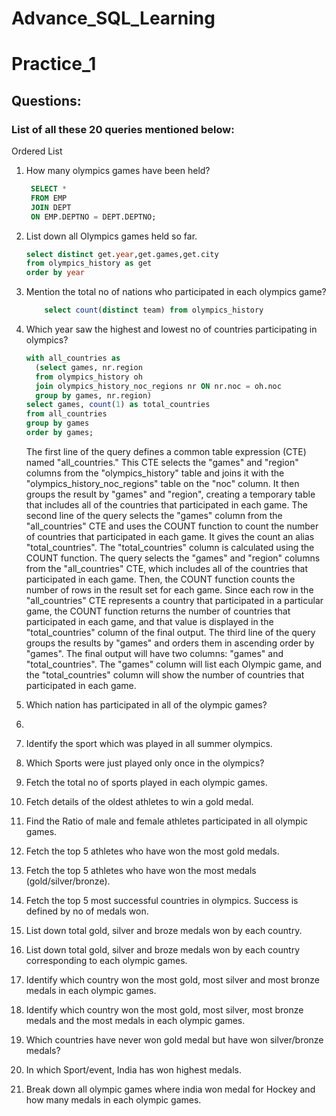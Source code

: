 # Advance_SQL_Learning
# Practice_1
## Questions:
### List of all these 20 queries mentioned below:
Ordered List 
1. How many olympics games have been held?
   ``` sql
    SELECT *
    FROM EMP
    JOIN DEPT
    ON EMP.DEPTNO = DEPT.DEPTNO;
    ```
2. List down all Olympics games held so far.
    ```sql
   select distinct get.year,get.games,get.city
    from olympics_history as get
    order by year
    ```
3. Mention the total no of nations who participated in each olympics game?
    ```sql
        select count(distinct team) from olympics_history
    ```  
4. Which year saw the highest and lowest no of countries participating in olympics?
      ``` sql
    with all_countries as
        (select games, nr.region
        from olympics_history oh
        join olympics_history_noc_regions nr ON nr.noc = oh.noc
        group by games, nr.region)
    select games, count(1) as total_countries
    from all_countries
    group by games
    order by games;
    ```   
   The first line of the query defines a common table expression (CTE) named "all_countries." This CTE selects the "games" and "region" columns from the "olympics_history" table and joins it with the "olympics_history_noc_regions" table on the "noc" column. It then groups the result by "games" and "region", creating a temporary table that includes all of the countries that participated in each game.
   The second line of the query selects the "games" column from the "all_countries" CTE and uses the COUNT function to count the number of countries that participated in each game. It gives the count an alias "total_countries".
   The "total_countries" column is calculated using the COUNT function. The query selects the "games" and "region" columns from the "all_countries" CTE, which includes all of the countries that participated in each game. Then, the COUNT function counts the number of rows in the result set for each game. Since each row in the "all_countries" CTE represents a country that participated in a particular game, the COUNT function returns the number of countries that participated in each game, and that value is displayed in the "total_countries" column of the final output.
   The third line of the query groups the results by "games" and orders them in ascending order by "games".
   The final output will have two columns: "games" and "total_countries". The "games" column will list each Olympic game, and the "total_countries" column will show the number of countries that participated in each game.

5. Which nation has participated in all of the olympic games?
6. 
7. Identify the sport which was played in all summer olympics.
8. Which Sports were just played only once in the olympics?
9.  Fetch the total no of sports played in each olympic games.
10. Fetch details of the oldest athletes to win a gold medal.
11. Find the Ratio of male and female athletes participated in all olympic games.
12. Fetch the top 5 athletes who have won the most gold medals.
13. Fetch the top 5 athletes who have won the most medals (gold/silver/bronze).
14. Fetch the top 5 most successful countries in olympics. Success is defined by no of medals won.
15. List down total gold, silver and broze medals won by each country.
16. List down total gold, silver and broze medals won by each country corresponding to each olympic games.
17. Identify which country won the most gold, most silver and most bronze medals in each olympic games.
18. Identify which country won the most gold, most silver, most bronze medals and the most medals in each olympic games.
19. Which countries have never won gold medal but have won silver/bronze medals?
20. In which Sport/event, India has won highest medals.
21. Break down all olympic games where india won medal for Hockey and how many medals in each olympic games.